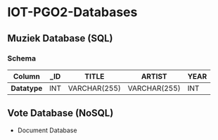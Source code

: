 # IOT-PGO2-Databases

## Muziek Database (SQL)
### Schema

| Column       | _ID | TITLE        | ARTIST       | YEAR     |
| ------------ | --- | ------------ | ------------ | -------- |
| **Datatype** | INT | VARCHAR(255) | VARCHAR(255) | INT      |


## Vote Database (NoSQL)

- Document Database
